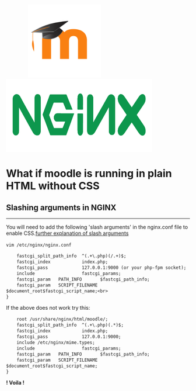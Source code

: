 &emsp;&emsp;&emsp;&emsp; <img src="/images/moodlelogo.png" width="200" height="200"/>  &emsp;&emsp;&emsp; <img src="/images/NGINX.png" height="200" width="400"/>
# What if moodle is running in plain HTML without CSS
## Slashing arguments in NGINX
***
You will need to add the following 'slash arguments' in the nginx.conf file to enable CSS.[further explanation of slash arguments](https://docs.moodle.org/37/en/Using_slash_arguments)<br>

``` vim /etc/nginx/nginx.conf ```

```location ~ [^/]\.php(/|$) {
    fastcgi_split_path_info  ^(.+\.php)(/.+)$;
    fastcgi_index            index.php;
    fastcgi_pass             127.0.0.1:9000 (or your php-fpm socket);
    include                  fastcgi_params;
    fastcgi_param   PATH_INFO       $fastcgi_path_info;
    fastcgi_param   SCRIPT_FILENAME $document_root$fastcgi_script_name;<br>
} 
```

If the above does not work try this:

```location ~ ^(.+\.php)(.*)$ {
    root /usr/share/nginx/html/moodle/;
    fastcgi_split_path_info  ^(.+\.php)(.*)$;
    fastcgi_index            index.php;
    fastcgi_pass             127.0.0.1:9000;
    include /etc/nginx/mime.types;
    include                  fastcgi_params;
    fastcgi_param   PATH_INFO       $fastcgi_path_info;
    fastcgi_param   SCRIPT_FILENAME $document_root$fastcgi_script_name;
}
```
**! Voila !**
